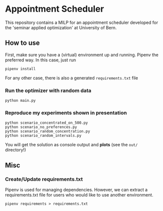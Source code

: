 # Appointment Scheduler

This repository contains a MILP for an appointment scheduler developed for the 'seminar applied optimization' at University of Bern. 

## How to use

First, make sure you have a (virtual) environment up and running. Pipenv the preferred way. In this case, just run

```shell
pipenv install
```

For any other case, there is also a generated `requirements.txt` file


### Run the optimizer with random data

```shell
python main.py
```

### Reproduce my experiments shown in presentation

```shell
python scenario_concentrated_on_500.py
python scenario_no_preferences.py
python scenario_random_concentration.py
python scenario_random_intervals.py
```

You will get the solution as console output and **plots** (see the `out/` directory!)

## Misc

### Create/Update requirements.txt 

Pipenv is used for managing dependencies. However, we can extract a requirements.txt file for users who would like to use another environment.

```shell
pipenv requirements > requirements.txt
```